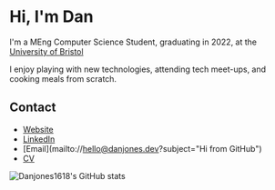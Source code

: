 # Hi, I'm Dan
I'm a MEng Computer Science Student, graduating in 2022, at the [University of Bristol](https://bristol.ac.uk)

I enjoy playing with new technologies, attending tech meet-ups, and cooking meals from scratch.

## Contact
- [Website](https://danjones.dev)
- [LinkedIn](https://linkedin.com/in/danjones1618)
- [Email](mailto://hello@danjones.dev?subject="Hi from GitHub")
- [CV](https://danjones.dev/cv)

![Danjones1618's GitHub stats](https://github-readme-stats.vercel.app/api?username=danjones1618&count_private=true&theme=dracula)


<!--
**danjones1618/danjones1618** is a ✨ _special_ ✨ repository because its `README.md` (this file) appears on your GitHub profile.

Here are some ideas to get you started:

- 🔭 I’m currently working on ...
- 🌱 I’m currently learning ...
- 👯 I’m looking to collaborate on ...
- 🤔 I’m looking for help with ...
- 💬 Ask me about ...
- 📫 How to reach me: ...
- 😄 Pronouns: ...
- ⚡ Fun fact: ...
-->
